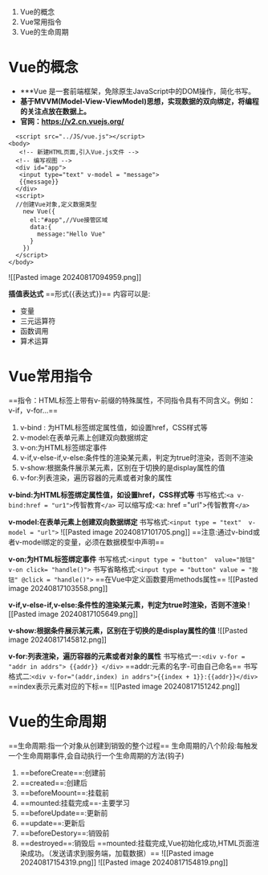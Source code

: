 1. Vue的概念
2. Vue常用指令
3. Vue的生命周期


# Vue的概念
* ***Vue 是一套前端框架，免除原生JavaScript中的DOM操作，简化书写。
 * **基于MVVM(Model-View-ViewModel)思想，实现数据的双向绑定，将编程的关注点放在数据上。**
 * **官网：https://v2.cn.vuejs.org/**
 ```
   <script src="../JS/vue.js"></script>
 <body>
   <!-- 新建HTML页面,引入Vue.js文件 -->
  <!-- 编写视图 -->
  <div id="app">
   <input type="text" v-model = "message">
   {{message}}
  </div>
  <script>
  //创建Vue对象,定义数据类型
    new Vue({
      el:"#app",//Vue接管区域
      data:{
        message:"Hello Vue"
      }
    })
  </script>
</body>
```
![[Pasted image 20240817094959.png]]

**插值表达式**
==形式{{表达式}}==
内容可以是:
* 变量
* 三元运算符
* 函数调用
* 算术运算

# Vue常用指令
==指令：HTML标签上带有v-前缀的特殊属性，不同指令具有不同含义。例如：v-if，v-for...==
1) v-bind : 为HTML标签绑定属性值，如设置href，CSS样式等
2) v-model:在表单元素上创建双向数据绑定
3) v-on:为HTML标签绑定事件
4) v-if,v-else-if,v-else:条件性的渲染某元素，判定为true时渲染，否则不渲染
5) v-show:根据条件展示某元素，区别在于切换的是display属性的值
6) v-for:列表渲染，遍历容器的元素或者对象的属性

**v-bind:为HTML标签绑定属性值，如设置href，CSS样式等**
书写格式:`<a v-bind:href = "ur1">`传智教育`</a>`
可以缩写成:<a: href ="url">传智教育`</a>`

**v-model:在表单元素上创建双向数据绑定**
书写格式:`<input type = "text"  v-model = "url">`
![[Pasted image 20240817101705.png]]
==注意:通过v-bind或者v-model绑定的变量，必须在数据模型中声明==

**v-on:为HTML标签绑定事件**
书写格式:`<input type = "button"  value="按钮" v-on click= "handle()">`
书写省略格式:`<input type = "button" value = "按钮" @click = "handle()">`
==在Vue中定义函数要用methods属性==
![[Pasted image 20240817103558.png]]

**v-if,v-else-if,v-else:条件性的渲染某元素，判定为true时渲染，否则不渲染**
![[Pasted image 20240817105649.png]]


**v-show:根据条件展示某元素，区别在于切换的是display属性的值**
![[Pasted image 20240817145812.png]]

**v-for:列表渲染，遍历容器的元素或者对象的属性**
书写格式一`:<div v-for = "addr in addrs"> {{addr}} </div>`
==addr:元素的名字-可由自己命名==
书写格式二:`<div v-for="(addr,index) in addrs">{{index + 1}}:{{addr}}</div>`
==index表示元素对应的下标==
![[Pasted image 20240817151242.png]]

# Vue的生命周期
==生命周期:指一个对象从创建到销毁的整个过程==
生命周期的八个阶段:每触发一个生命周期事件,会自动执行一个生命周期的方法(钩子)
1) ==beforeCreate==:创建前
2) ==created==:创建后
3) ==beforeMoount==:挂载前
4) ==mounted:挂载完成==-主要学习
5) ==beforeUpdate==:更新前
6) ==update==:更新后
7) ==beforeDestory==:销毁前
8) ==destroyed==:销毁后
==mounted:挂载完成,Vue初始化成功,HTML页面渲染成功。（发送请求到服务端，加载数据）==
![[Pasted image 20240817154319.png]]
![[Pasted image 20240817154819.png]]

 